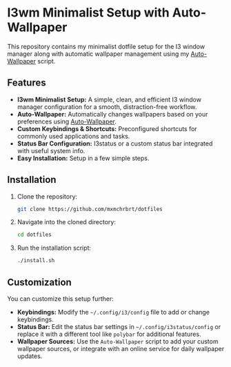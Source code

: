 # I3wm Minimalist Setup with Auto-Wallpaper

This repository contains my minimalist dotfile setup for the I3 window manager along with automatic wallpaper management using my [Auto-Wallpaper](https://github.com/mxmchrbrt/Auto-Wallpaper) script.

## Features

- **I3wm Minimalist Setup:** A simple, clean, and efficient I3 window manager configuration for a smooth, distraction-free workflow.
- **Auto-Wallpaper:** Automatically changes wallpapers based on your preferences using [Auto-Wallpaper](https://github.com/mxmchrbrt/Auto-Wallpaper).
- **Custom Keybindings & Shortcuts:** Preconfigured shortcuts for commonly used applications and tasks.
- **Status Bar Configuration:** I3status or a custom status bar integrated with useful system info.
- **Easy Installation:** Setup in a few simple steps.

## Installation

1. Clone the repository:

    ```bash
    git clone https://github.com/mxmchrbrt/dotfiles
    ```

2. Navigate into the cloned directory:

    ```bash
    cd dotfiles
    ```

3. Run the installation script:

    ```bash
    ./install.sh
    ```
    
## Customization

You can customize this setup further:

- **Keybindings:** Modify the `~/.config/i3/config` file to add or change keybindings.
- **Status Bar:** Edit the status bar settings in `~/.config/i3status/config` or replace it with a different tool like `polybar` for additional features.
- **Wallpaper Sources:** Use the `Auto-Wallpaper` script to add your custom wallpaper sources, or integrate with an online service for daily wallpaper updates.
